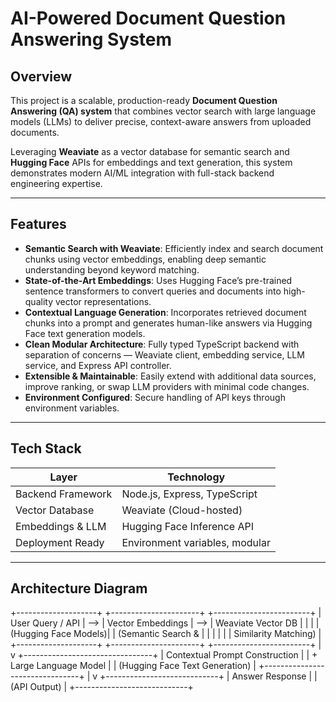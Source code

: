 # AI-Powered Document Question Answering System

## Overview

This project is a scalable, production-ready **Document Question Answering (QA) system** that combines vector search with large language models (LLMs) to deliver precise, context-aware answers from uploaded documents.

Leveraging **Weaviate** as a vector database for semantic search and **Hugging Face** APIs for embeddings and text generation, this system demonstrates modern AI/ML integration with full-stack backend engineering expertise.

---

## Features

- **Semantic Search with Weaviate**: Efficiently index and search document chunks using vector embeddings, enabling deep semantic understanding beyond keyword matching.
- **State-of-the-Art Embeddings**: Uses Hugging Face’s pre-trained sentence transformers to convert queries and documents into high-quality vector representations.
- **Contextual Language Generation**: Incorporates retrieved document chunks into a prompt and generates human-like answers via Hugging Face text generation models.
- **Clean Modular Architecture**: Fully typed TypeScript backend with separation of concerns — Weaviate client, embedding service, LLM service, and Express API controller.
- **Extensible & Maintainable**: Easily extend with additional data sources, improve ranking, or swap LLM providers with minimal code changes.
- **Environment Configured**: Secure handling of API keys through environment variables.

---

## Tech Stack

| Layer              | Technology                      |
|--------------------|--------------------------------|
| Backend Framework  | Node.js, Express, TypeScript    |
| Vector Database     | Weaviate (Cloud-hosted)         |
| Embeddings & LLM    | Hugging Face Inference API      |
| Deployment Ready    | Environment variables, modular |

---

## Architecture Diagram

+--------------------+     +----------------------+     +------------------------+
|   User Query / API  | --> |   Vector Embeddings   | --> |  Weaviate Vector DB    |
|                    |     |  (Hugging Face Models)|     |  (Semantic Search &    |
|                    |     |                      |     |   Similarity Matching) |
+--------------------+     +----------------------+     +------------------------+
                                      |
                                      v
                      +--------------------------------+
                      |   Contextual Prompt Construction |
                      |       + Large Language Model    |
                      |     (Hugging Face Text Generation) |
                      +--------------------------------+
                                      |
                                      v
                          +----------------------------+
                          |      Answer Response        |
                          |         (API Output)        |
                          +----------------------------+


